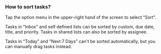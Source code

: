 ### How to sort tasks?
Tap the option menu in the upper-right hand of the screen to select “Sort”.

Tasks in “Inbox” and self defined lists can be sorted by custom, due date, title, and priority. Tasks in shared lists can also be sorted by assignee.

Tasks in “Today” and “Next 7 Days” can't be sorted automatically, but you can manually drag tasks instead. 




